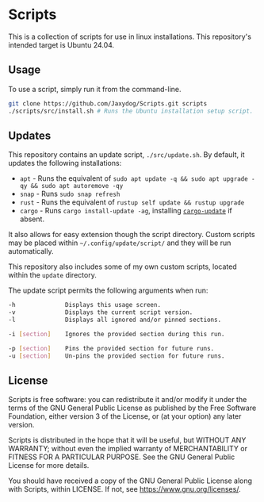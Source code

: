 # Scripts

This is a collection of scripts for use in linux installations. This repository's intended target is Ubuntu 24.04.

## Usage

To use a script, simply run it from the command-line.

```sh
git clone https://github.com/Jaxydog/Scripts.git scripts
./scripts/src/install.sh # Runs the Ubuntu installation setup script.
```

## Updates

This repository contains an update script, `./src/update.sh`. By default, it updates the following installations:

- `apt` - Runs the equivalent of `sudo apt update -q && sudo apt upgrade -qy && sudo apt autoremove -qy`
- `snap` - Runs `sudo snap refresh`
- `rust` - Runs the equivalent of `rustup self update && rustup upgrade`
- `cargo` - Runs `cargo install-update -ag`, installing [`cargo-update`](https://crates.io/crates/cargo-update) if absent.

It also allows for easy extension though the script directory. Custom scripts may be placed within `~/.config/update/script/` and they will be run automatically.

This repository also includes some of my own custom scripts, located within the `update` directory.

The update script permits the following arguments when run:

```sh
-h              Displays this usage screen.
-v              Displays the current script version.
-l              Displays all ignored and/or pinned sections.

-i [section]    Ignores the provided section during this run.

-p [section]    Pins the provided section for future runs.
-u [section]    Un-pins the provided section for future runs.
```

## License

Scripts is free software: you can redistribute it and/or modify it under the terms of the GNU General Public License as published by the Free Software Foundation, either version 3 of the License, or (at your option) any later version.

Scripts is distributed in the hope that it will be useful, but WITHOUT ANY WARRANTY; without even the implied warranty of MERCHANTABILITY or FITNESS FOR A PARTICULAR PURPOSE. See the GNU General Public License for more details.

You should have received a copy of the GNU General Public License along with Scripts, within LICENSE. If not, see <https://www.gnu.org/licenses/>.
